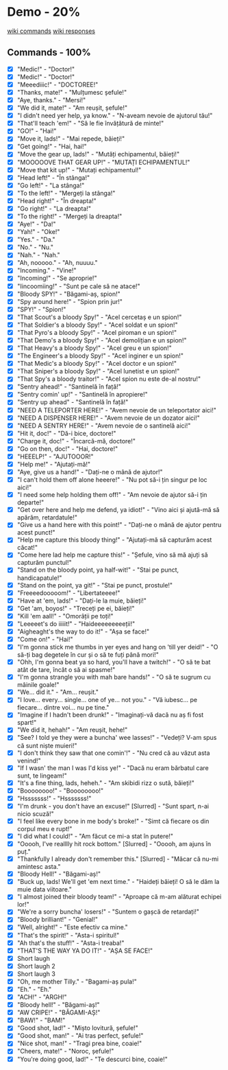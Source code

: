 # Demo - 20%

[wiki commands](https://wiki.teamfortress.com/wiki/Demoman_voice_commands)
[wiki responses](https://wiki.teamfortress.com/wiki/Demoman_responses)

## Commands - 100%

- [x] "Medic!" - "Doctor!"
- [x] "Medic!" - "Doctor!"
- [x] "Meeediiic!" - "DOCTOREE!"
- [x] "Thanks, mate!" - "Mulțumesc șefule!"
- [x] "Aye, thanks." - "Mersi!"
- [x] "We did it, mate!" - "Am reușit, șefule!"
- [x] "I didn't need yer help, ya know." - "N-aveam nevoie de ajutorul tău!"
- [x] "That'll teach 'em!" - "Să le fie învățătură de minte!"
- [x] "GO!" - "Hai!"
- [x] "Move it, lads!" - "Mai repede, băieți!"
- [x] "Get going!" - "Hai, hai!"
- [x] "Move the gear up, lads!" - "Mutăți echipamentul, băieți!"
- [x] "MOOOOOVE THAT GEAR UP!" - "MUTAȚI ECHIPAMENTUL!"
- [x] "Move that kit up!" - "Mutați echipamentul!"
- [x] "Head left!" - "În stânga!"
- [x] "Go left!" - "La stânga!"
- [x] "To the left!" - "Mergeți la stânga!"
- [x] "Head right!" - "În dreapta!"
- [x] "Go right!" - "La dreapta!"
- [x] "To the right!" - "Mergeți la dreapta!"
- [x] "Aye!" - "Da!"
- [x] "Yah!" - "Oke!"
- [x] "Yes." - "Da."
- [x] "No." - "Nu."
- [x] "Nah." - "Nah."
- [x] "Ah, nooooo." - "Ah, nuuuu."
- [x] "Incoming." - "Vine!"
- [x] "Incoming!" - "Se aproprie!"
- [x] "Iincoomiing!" - "Sunt pe cale să ne atace!"
- [x] "Bloody SPY!" - "Băgami-aș, spion!"
- [x] "Spy around here!" - "Spion prin jur!"
- [x] "SPY!" - "Spion!"
- [x] "That Scout's a bloody Spy!" - "Acel cercetaș e un spion!"
- [x] "That Soldier's a bloody Spy!" - "Acel soldat e un spion!"
- [x] "That Pyro's a bloody Spy!" - "Acel piroman e un spion!"
- [x] "That Demo's a bloody Spy!" - "Acel demolițian e un spion!"
- [x] "That Heavy's a bloody Spy!" - "Acel greu e un spion!"
- [x] "The Engineer's a bloody Spy!" - "Acel inginer e un spion!"
- [x] "That Medic's a bloody Spy!" - "Acel doctor e un spion!"
- [x] "That Sniper's a bloody Spy!" - "Acel lunetist e un spion!"
- [x] "That Spy's a bloody traitor!" - "Acel spion nu este de-al nostru!"
- [x] "Sentry ahead!" - "Santinelă în față!"
- [x] "Sentry comin' up!" - "Santinelă în apropiere!"
- [x] "Sentry up ahead" - "Santinelă în față!"
- [x] "NEED A TELEPORTER HERE!" - "Avem nevoie de un teleportator aici!"
- [x] "NEED A DISPENSER HERE!" - "Avem nevoie de un dozator aici!"
- [x] "NEED A SENTRY HERE!" - "Avem nevoie de o santinelă aici!"
- [x] "Hit it, doc!" - "Dă-i bice, doctore!"
- [x] "Charge it, doc!" - "Încarcă-mă, doctore!"
- [x] "Go on then, doc!" - "Hai, doctore!"
- [x] "HEEELP!" - "AJUTOOOR!"
- [x] "Help me!" - "Ajutați-mă!"
- [x] "Aye, give us a hand!" - "Dați-ne o mână de ajutor!"
- [x] "I can't hold them off alone heeere!" - "Nu pot să-i țin singur pe loc aici!"
- [x] "I need some help holding them off!" - "Am nevoie de ajutor să-i țin departe!"
- [x] "Get over here and help me defend, ya idiot!" - "Vino aici și ajută-mă să apărăm, retardatule!"
- [x] "Give us a hand here with this point!" - "Dați-ne o mână de ajutor pentru acest punct!"
- [x] "Help me capture this bloody thing!" - "Ajutați-mă să capturăm acest căcat!"
- [x] "Come here lad help me capture this!" - "Șefule, vino să mă ajuți să capturăm punctul!"
- [x] "Stand on the bloody point, ya half-wit!" - "Stai pe punct, handicapatule!"
- [x] "Stand on the point, ya git!" - "Stai pe punct, prostule!"
- [x] "Freeeedooooom!" - "Libertateeee!"
- [x] "Have at 'em, lads!" - "Dați-le la muie, băieți!"
- [x] "Get 'am, boyos!" - "Treceți pe ei, băieți!"
- [x] "Kill 'em aall!" - "Omorâții pe toți!"
- [x] "Leeeeet's do iiiiit!" - "Haideeeeeeeeeții!"
- [x] "Aigheaght's the way to do it!" - "Așa se face!"
- [x] "Come on!" - "Hai!"
- [x] "I'm gonna stick me thumbs in yer eyes and hang on 'till yer deid!" - "O să-ți bag degetele în cur și o să te fuți până mori!"
- [x] "Ohh, I'm gonna beat ya so hard, you'll have a twitch!" - "O să te bat atât de tare, încât o să ai spasme!"
- [x] "I'm gonna strangle you with mah bare hands!" - "O să te sugrum cu mâinile goale!"
- [x] "We... did it." - "Am... reușit."
- [x] "I love... every... single... one of ye... not you." - "Vă iubesc... pe fiecare... dintre voi... nu pe tine."
- [x] "Imagine if I hadn't been drunk!" - "Imaginați-vă dacă nu aș fi fost spart!"
- [x] "We did it, hehah!" - "Am reușit, hehe!"
- [x] "See? I told ye they were a buncha' wee lasses!" - "Vedeți? V-am spus că sunt niște muieri!"
- [x] "I don't think they saw that one comin'!" - "Nu cred că au văzut asta venind!"
- [x] "If I wasn' the man I was I'd kiss ye!" - "Dacă nu eram bărbatul care sunt, te lingeam!"
- [x] "It's a fine thing, lads, heheh." - "Am skibidi rizz o sută, băieți!"
- [x] "Boooooooo!" - "Boooooooo!"
- [x] "Hsssssss!" - "Hsssssss!"
- [x] "I'm drunk - you don't have an excuse!" [Slurred] - "Sunt spart, n-ai nicio scuză!"
- [x] "I feel like every bone in me body's broke!" - "Simt că fiecare os din corpul meu e rupt!"
- [x] "I did what I could!" - "Am făcut ce mi-a stat în putere!"
- [x] "Ooooh, I've realllly hit rock bottom." [Slurred] - "Ooooh, am ajuns în puț."
- [x] "Thankfully I already don't remember this." [Slurred] - "Măcar că nu-mi amintesc asta."
- [x] "Bloody Hell!" - "Băgami-aș!"
- [x] "Buck up, lads! We'll get 'em next time." - "Haideți băieți! O să le dăm la muie data viitoare."
- [x] "I almost joined their bloody team!" - "Aproape că m-am alăturat echipei lor!"
- [x] "We're a sorry buncha' losers!" - "Suntem o gașcă de retardați!"
- [x] "Bloody brilliant!" - "Genial!"
- [x] "Well, alright!" - "Este efectiv ca mine."
- [x] "That's the spirit!" - "Asta-i spiritul!"
- [x] "Ah that's the stuff!" - "Asta-i treaba!"
- [x] "THAT'S THE WAY YA DO IT!" - "AȘA SE FACE!"
- [x] Short laugh
- [x] Short laugh 2
- [x] Short laugh 3
- [x] "Oh, me mother Tilly." - "Bagami-aș pula!"
- [x] "Eh." - "Eh."
- [x] "ACH!" - "ARGH!"
- [x] "Bloody hell!" - "Băgami-aș!"
- [x] "AW CRIPE!" - "BĂGAMI-AȘ!"
- [x] "BAW!" - "BAM!"
- [x] "Good shot, lad!" - "Mișto lovitură, șefule!"
- [x] "Good shot, man!" - "Ai tras perfect, șefule!"
- [x] "Nice shot, man!" - "Tragi prea bine, coaie!"
- [x] "Cheers, mate!" - "Noroc, șefule!"
- [x] "You're doing good, lad!" - "Te descurci bine, coaie!"
